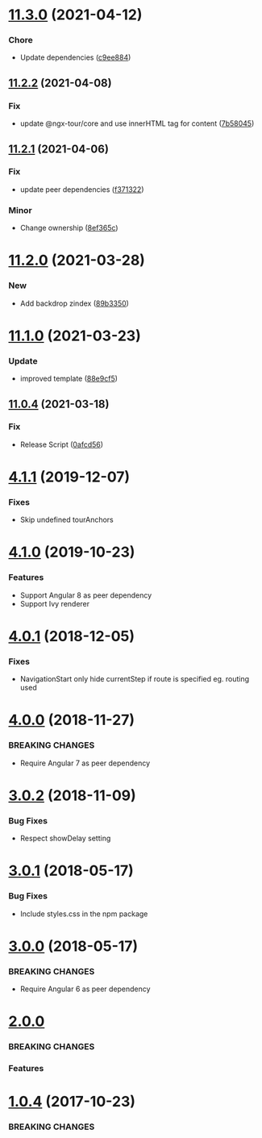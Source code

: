 # [11.3.0](https://github.com/ngx-tour/ngx-tour-ngx-popper/compare/v11.2.2...v11.3.0) (2021-04-12)


### Chore

* Update dependencies ([c9ee884](https://github.com/ngx-tour/ngx-tour-ngx-popper/commit/c9ee884247cd2cbd7d1af02891200bba968ceea0))

## [11.2.2](https://github.com/ngx-tour/ngx-tour-ngx-popper/compare/v11.2.1...v11.2.2) (2021-04-08)


### Fix

* update @ngx-tour/core and use innerHTML tag for content ([7b58045](https://github.com/ngx-tour/ngx-tour-ngx-popper/commit/7b58045bca1814a325fa554639c853be6a8511f1))

## [11.2.1](https://github.com/ngx-tour/ngx-tour-ngx-popper/compare/v11.2.0...v11.2.1) (2021-04-06)


### Fix

* update peer dependencies ([f371322](https://github.com/ngx-tour/ngx-tour-ngx-popper/commit/f3713222eba7fa1af9df7edfbc32e7f62adae249))

### Minor

* Change ownership ([8ef365c](https://github.com/ngx-tour/ngx-tour-ngx-popper/commit/8ef365cc7fd8e89be6b5490b6439c8ffd70d0c94))

# [11.2.0](https://github.com/ngx-tour/ngx-tour-ngx-popper/compare/v11.1.0...v11.2.0) (2021-03-28)

### New

- Add backdrop zindex ([89b3350](https://github.com/ngx-tour/ngx-tour-ngx-popper/commit/89b33504c9d2e9b6726d20a96dd4d462348bc421))

# [11.1.0](https://github.com/ngx-tour/ngx-tour-ngx-popper/compare/v11.0.4...v11.1.0) (2021-03-23)

### Update

- improved template ([88e9cf5](https://github.com/ngx-tour/ngx-tour-ngx-popper/commit/88e9cf557cab0290446576298736a495df33207b))

## [11.0.4](https://github.com/ngx-tour/ngx-tour-ngx-popper/compare/v11.0.3...v11.0.4) (2021-03-18)

### Fix

- Release Script ([0afcd56](https://github.com/ngx-tour/ngx-tour-ngx-popper/commit/0afcd56e71a35a3d82872c8b07e9c07c2afc0ad2))

<a name="4.1.1"></a>

# [4.1.1](https://github.com/isaacplmann/ngx-tour) (2019-12-07)

### Fixes

- Skip undefined tourAnchors

<a name="4.1.0"></a>

# [4.1.0](https://github.com/isaacplmann/ngx-tour) (2019-10-23)

### Features

- Support Angular 8 as peer dependency
- Support Ivy renderer

<a name="4.0.1"></a>

# [4.0.1](https://github.com/isaacplmann/ngx-tour) (2018-12-05)

### Fixes

- NavigationStart only hide currentStep if route is specified eg. routing used

<a name="4.0.0"></a>

# [4.0.0](https://github.com/isaacplmann/ngx-tour) (2018-11-27)

### BREAKING CHANGES

- Require Angular 7 as peer dependency

<a name="3.0.2"></a>

# [3.0.2](https://github.com/isaacplmann/ngx-tour) (2018-11-09)

### Bug Fixes

- Respect showDelay setting

<a name="3.0.1"></a>

# [3.0.1](https://github.com/isaacplmann/ngx-tour) (2018-05-17)

### Bug Fixes

- Include styles.css in the npm package

<a name="3.0.0"></a>

# [3.0.0](https://github.com/isaacplmann/ngx-tour) (2018-05-17)

### BREAKING CHANGES

- Require Angular 6 as peer dependency

<a name="2.0.0"></a>

# [2.0.0](https://github.com/isaacplmann/ngx-tour)

### BREAKING CHANGES

### Features

<a name="1.0.4"></a>

# [1.0.4](https://github.com/isaacplmann/ngx-tour) (2017-10-23)

### BREAKING CHANGES

